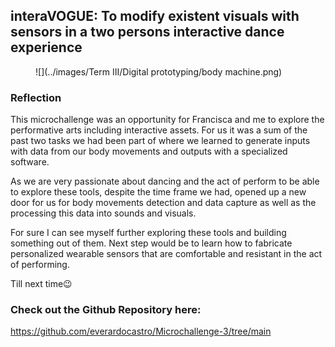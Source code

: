 ## interaVOGUE: To modify existent visuals with sensors in a two persons interactive dance experience

<figure markdown>
  ![](../images/Term III/Digital prototyping/body machine.png)
</figure>

### Reflection

This microchallenge was an opportunity for Francisca and me to explore the performative arts including interactive assets. For us it was a sum of the past two tasks we had been part of where we learned to generate inputs with data from our body movements and outputs with a specialized software.

As we are very passionate about dancing and the act of perform to be able to explore these tools, despite the time frame we had, opened up a new door for us for body movements detection and data capture as well as the processing this data into sounds and visuals.

For sure I can see myself further exploring these tools and building something out of them. Next step would be to learn how to fabricate personalized wearable sensors that are comfortable and resistant in the act of performing.

Till next time😉

### Check out the Github Repository here: 

https://github.com/everardocastro/Microchallenge-3/tree/main
















